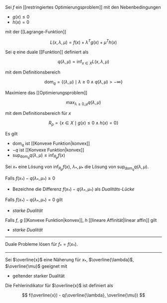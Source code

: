 Sei $f$ ein [[restringiertes Optimierungsproblem]] mit den Nebenbedingungen
- $g(x) \le 0$
- $h(x) = 0$

mit der [[Lagrange-Funktion]]

$$
	L(x, \lambda, \mu) = f(x) + \lambda^Tg(x) + \mu^Th(x)
$$

Sei $q$ eine duale [[Funktion]] definiert als

$$
	q(\lambda, \mu) = \inf_{x \in X} L(x, \lambda, \mu)
$$

mit dem Definitionsbereich

$$
	\text{dom}_{q} = \{ (\lambda, \mu) \mid \lambda \ge 0 \land q(\lambda, \mu) \gt -\infty \}
$$

Maximiere das [[Optimierungsproblem]]

$$
	\max_{\lambda \ge 0, \mu} q(\lambda, \mu)
$$

mit dem Definitionsbereich für $x$

$$
	R_p = \{ x \in X \mid g(x) \le 0 \land h(x) = 0 \}
$$

Es gilt
- $\text{dom}_q$ ist [[Konvexe Funktion|konvex]]
- $-q$ ist [[Konvexe Funktion|konvex]]
- $\sup_{\text{dom}_q} q(\lambda, \mu) \le \inf_{R_p} f(x)$

Sei $x_*$ eine Lösung von $\inf_{R_p} f(x)$, $\lambda_*, \mu_*$ die Lösung von $\sup_{\text{dom}_q} q(\lambda, \mu)$.

Falls $f(x_*) - q(\lambda_*, \mu_*) \ge 0$
- Bezeichne die Differenz $f(x_*) - q(\lambda_*, \mu_*)$ als *Dualitäts-Lücke*

Falls $f(x_*) - q(\lambda_*, \mu_*) = 0$ gilt
- *starke Dualität*

Falls $f$, $g$ [[Konvexe Funktion|konvex]], $h$ [[lineare Affinität|linear affin]] gilt
- *starke Dualität*

---

Duale Probleme lösen für $f_* = f(x_*)$.

---

Sei $\overline{x}$ eine Näherung für $x_*$, $\overline{\lambda}$, $\overline{\mu}$ geeignet mit
- geltender starker Dualität

Die Fehlerindikator für $\overline{x}$ ist definiert als

$$
	f(\overline{x}) - q(\overline{\lambda}, \overline{\mu})
$$
